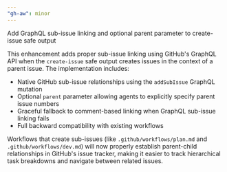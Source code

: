 ```yaml
---
"gh-aw": minor
---
```


Add GraphQL sub-issue linking and optional parent parameter to create-issue safe output

This enhancement adds proper sub-issue linking using GitHub's GraphQL API when the `create-issue` safe output creates issues in the context of a parent issue. The implementation includes:

- Native GitHub sub-issue relationships using the `addSubIssue` GraphQL mutation
- Optional `parent` parameter allowing agents to explicitly specify parent issue numbers
- Graceful fallback to comment-based linking when GraphQL sub-issue linking fails
- Full backward compatibility with existing workflows

Workflows that create sub-issues (like `.github/workflows/plan.md` and `.github/workflows/dev.md`) will now properly establish parent-child relationships in GitHub's issue tracker, making it easier to track hierarchical task breakdowns and navigate between related issues.
